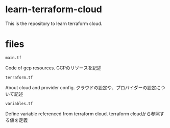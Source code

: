 # learn-terraform-cloud
This is the repository to learn terraform cloud.

# files
`main.tf`

Code of gcp resources.
GCPのリソースを記述

`terraform.tf`

About cloud and provider config.
クラウドの設定や、プロバイダーの設定について記述

`variables.tf`

Define variable referenced from terraform cloud.
terraform cloudから参照する値を定義
